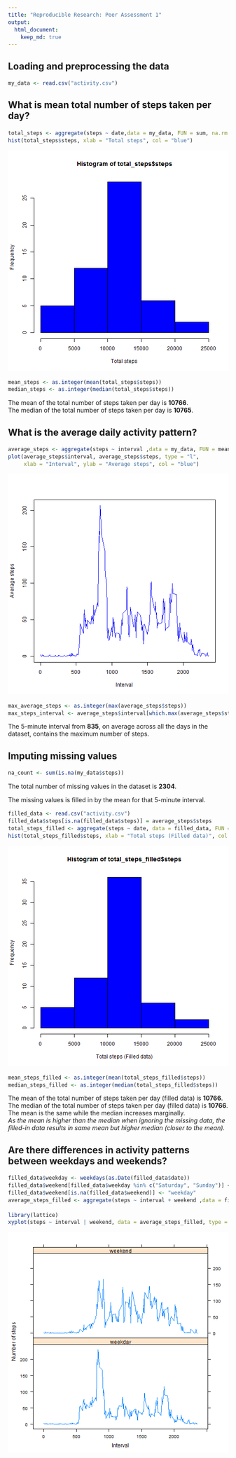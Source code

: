 ```yaml
---
title: "Reproducible Research: Peer Assessment 1"
output: 
  html_document:
    keep_md: true
---
```



## Loading and preprocessing the data

```r
my_data <- read.csv("activity.csv")
```


## What is mean total number of steps taken per day?

```r
total_steps <- aggregate(steps ~ date,data = my_data, FUN = sum, na.rm = TRUE)
hist(total_steps$steps, xlab = "Total steps", col = "blue")
```

![plot of chunk daily_steps](figure/daily_steps-1.png) 

```r
mean_steps <- as.integer(mean(total_steps$steps))
median_steps <- as.integer(median(total_steps$steps))
```
The mean of the total number of steps taken per day is **10766**.  
The median of the total number of steps taken per day is **10765**.

## What is the average daily activity pattern?

```r
average_steps <- aggregate(steps ~ interval ,data = my_data, FUN = mean, na.rm = TRUE)
plot(average_steps$interval, average_steps$steps, type = "l", 
     xlab = "Interval", ylab = "Average steps", col = "blue")
```

![plot of chunk interval_steps](figure/interval_steps-1.png) 

```r
max_average_steps <- as.integer(max(average_steps$steps))
max_steps_interval <- average_steps$interval[which.max(average_steps$steps)]
```
The 5-minute interval from **835**, on average across all the days in the dataset, contains the maximum number of steps.

## Imputing missing values

```r
na_count <- sum(is.na(my_data$steps))
```
The total number of missing values in the dataset is **2304**.  

The missing values is filled in by the mean for that 5-minute interval.

```r
filled_data <- read.csv("activity.csv")
filled_data$steps[is.na(filled_data$steps)] = average_steps$steps
total_steps_filled <- aggregate(steps ~ date, data = filled_data, FUN = sum, na.rm = TRUE)
hist(total_steps_filled$steps, xlab = "Total steps (Filled data)", col = "blue")
```

![plot of chunk interval_steps_filled](figure/interval_steps_filled-1.png) 

```r
mean_steps_filled <- as.integer(mean(total_steps_filled$steps))
median_steps_filled <- as.integer(median(total_steps_filled$steps))
```
The mean of the total number of steps taken per day (filled data) is **10766**.  
The median of the total number of steps taken per day (filled data) is **10766**.  
The mean is the same while the median increases marginally.  
*As the mean is higher than the median when ignoring the missing data, the filled-in data results in same mean but higher median (closer to the mean).*


## Are there differences in activity patterns between weekdays and weekends?

```r
filled_data$weekday <- weekdays(as.Date(filled_data$date))
filled_data$weekend[filled_data$weekday %in% c("Saturday", "Sunday")] <- "weekend"
filled_data$weekend[is.na(filled_data$weekend)] <- "weekday"
average_steps_filled <- aggregate(steps ~ interval + weekend ,data = filled_data, FUN = mean, na.rm = TRUE)

library(lattice)
xyplot(steps ~ interval | weekend, data = average_steps_filled, type = "l", layout = c(1, 2), xlab = "Interval", ylab = "Number of steps")
```

![plot of chunk weekend_interval_steps](figure/weekend_interval_steps-1.png) 
